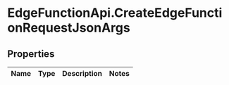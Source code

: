 # EdgeFunctionApi.CreateEdgeFunctionRequestJsonArgs

## Properties

Name | Type | Description | Notes
------------ | ------------- | ------------- | -------------


